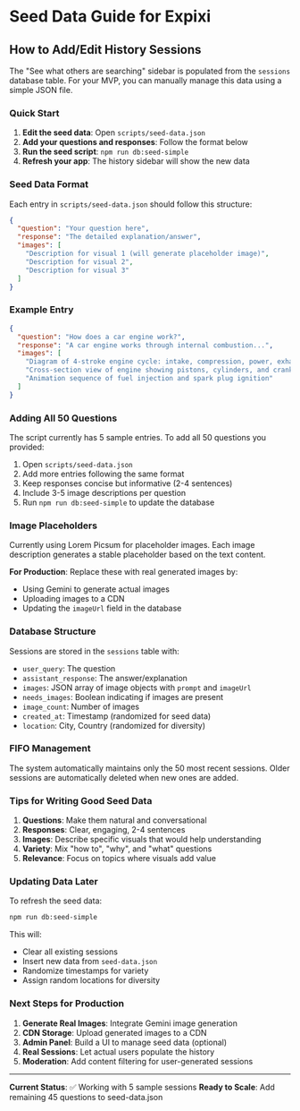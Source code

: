 # Seed Data Guide for Expixi

## How to Add/Edit History Sessions

The "See what others are searching" sidebar is populated from the `sessions` database table. For your MVP, you can manually manage this data using a simple JSON file.

### Quick Start

1. **Edit the seed data**: Open `scripts/seed-data.json`
2. **Add your questions and responses**: Follow the format below
3. **Run the seed script**: `npm run db:seed-simple`
4. **Refresh your app**: The history sidebar will show the new data

### Seed Data Format

Each entry in `scripts/seed-data.json` should follow this structure:

```json
{
  "question": "Your question here",
  "response": "The detailed explanation/answer",
  "images": [
    "Description for visual 1 (will generate placeholder image)",
    "Description for visual 2",
    "Description for visual 3"
  ]
}
```

### Example Entry

```json
{
  "question": "How does a car engine work?",
  "response": "A car engine works through internal combustion...",
  "images": [
    "Diagram of 4-stroke engine cycle: intake, compression, power, exhaust",
    "Cross-section view of engine showing pistons, cylinders, and crankshaft",
    "Animation sequence of fuel injection and spark plug ignition"
  ]
}
```

### Adding All 50 Questions

The script currently has 5 sample entries. To add all 50 questions you provided:

1. Open `scripts/seed-data.json`
2. Add more entries following the same format
3. Keep responses concise but informative (2-4 sentences)
4. Include 3-5 image descriptions per question
5. Run `npm run db:seed-simple` to update the database

### Image Placeholders

Currently using Lorem Picsum for placeholder images. Each image description generates a stable placeholder based on the text content. 

**For Production**: Replace these with real generated images by:
- Using Gemini to generate actual images
- Uploading images to a CDN
- Updating the `imageUrl` field in the database

### Database Structure

Sessions are stored in the `sessions` table with:
- `user_query`: The question
- `assistant_response`: The answer/explanation
- `images`: JSON array of image objects with `prompt` and `imageUrl`
- `needs_images`: Boolean indicating if images are present
- `image_count`: Number of images
- `created_at`: Timestamp (randomized for seed data)
- `location`: City, Country (randomized for diversity)

### FIFO Management

The system automatically maintains only the 50 most recent sessions. Older sessions are automatically deleted when new ones are added.

### Tips for Writing Good Seed Data

1. **Questions**: Make them natural and conversational
2. **Responses**: Clear, engaging, 2-4 sentences
3. **Images**: Describe specific visuals that would help understanding
4. **Variety**: Mix "how to", "why", and "what" questions
5. **Relevance**: Focus on topics where visuals add value

### Updating Data Later

To refresh the seed data:
```bash
npm run db:seed-simple
```

This will:
- Clear all existing sessions
- Insert new data from `seed-data.json`
- Randomize timestamps for variety
- Assign random locations for diversity

### Next Steps for Production

1. **Generate Real Images**: Integrate Gemini image generation
2. **CDN Storage**: Upload generated images to a CDN
3. **Admin Panel**: Build a UI to manage seed data (optional)
4. **Real Sessions**: Let actual users populate the history
5. **Moderation**: Add content filtering for user-generated sessions

---

**Current Status**: ✅ Working with 5 sample sessions
**Ready to Scale**: Add remaining 45 questions to seed-data.json

